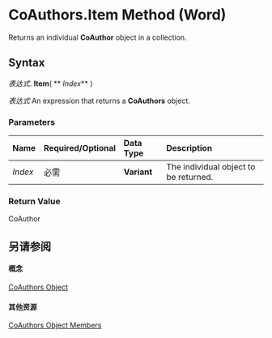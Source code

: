 
# CoAuthors.Item Method (Word)

Returns an individual  **CoAuthor** object in a collection.


## Syntax

 _表达式_. **Item**( ** _Index_** )

 _表达式_ An expression that returns a **CoAuthors** object.


### Parameters



|**Name**|**Required/Optional**|**Data Type**|**Description**|
|:-----|:-----|:-----|:-----|
| _Index_|必需|**Variant**|The individual object to be returned.|

### Return Value

CoAuthor


## 另请参阅


#### 概念


[CoAuthors Object](47fc864d-5f1b-b113-85b5-6e8b1b75c225.md)
#### 其他资源


[CoAuthors Object Members](http://msdn.microsoft.com/library/2feafba4-3c6f-2ebd-6a47-1f8ab1a22d6e%28Office.15%29.aspx)